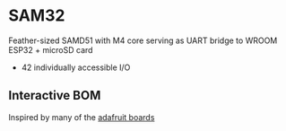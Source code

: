 # SAM32
Feather-sized SAMD51 with M4 core serving as UART bridge to WROOM ESP32 + microSD card
* 42 individually accessible I/O


## Interactive BOM


Inspired by many of the [adafruit boards](https://www.adafruit.com/feather)
